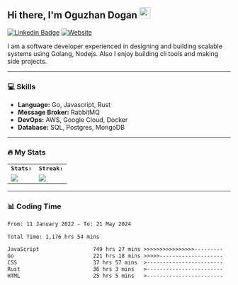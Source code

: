 <h2>Hi there, I'm Oguzhan Dogan <img src="https://media.giphy.com/media/hvRJCLFzcasrR4ia7z/giphy.gif" width="25"></h2>

[![Linkedin Badge](https://img.shields.io/badge/LinkedIn-4682B4?style=for-the-badge&logo=linkedin&logoColor=white)](https://www.linkedin.com/in/oguzhan-dogan-139620125/) [
![Website](https://img.shields.io/badge/Website-CC5500?style=for-the-badge&logo=&logoColor=white)](https://oguzhandogan.dev)


I am a software developer experienced in designing and building scalable systems using Golang, Nodejs. Also I enjoy building cli tools and making side projects.

---

### :computer: Skills

- **Language:** Go, Javascript, Rust
- **Message Broker:** RabbitMQ
- **DevOps:** AWS, Google Cloud, Docker
- **Database:** SQL, Postgres, MongoDB

---

### :fire: My Stats 

<table>
  <tr>
        <td colspan="2">
        <strong><samp>Stats:</samp></strong>
        </td>
        <td colspan="2">
        <strong><samp>Streak:</samp></strong>
        </td>
    </tr>
    <tr>
        <td colspan="2" rowspan="2">
        <a href="https://github-readme-stats.vercel.app/api?username=root27&count_private=true&hide_border=true&show_icons=true&theme=radical&include_all_commits=true">
        <img src="https://github-readme-stats-sigma-five.vercel.app/api?username=root27&count_private=true&hide_border=true&show_icons=true&theme=radical&include_all_commits=true">
        </a>
        </td>
        <td colspan="2" rowspan="2">
        <a href="https://github-readme-streak-stats.herokuapp.com/?user=root27&hide_border=true&theme=radical">
        <img src="https://github-readme-streak-stats.herokuapp.com/?user=root27&hide_border=true&theme=radical">
        </a>
        </td>
    </tr>
 </table>


---

### 📊 Coding Time

<!--START_SECTION:waka-->

```txt
From: 11 January 2022 - To: 21 May 2024

Total Time: 1,176 hrs 54 mins

JavaScript                 749 hrs 27 mins >>>>>>>>>>>>>>>>---------   63.68 %
Go                         221 hrs 18 mins >>>>>--------------------   18.80 %
CSS                        37 hrs 57 mins  >------------------------   03.23 %
Rust                       36 hrs 3 mins   >------------------------   03.06 %
HTML                       25 hrs 5 mins   >------------------------   02.13 %
```

<!--END_SECTION:waka-->






  
